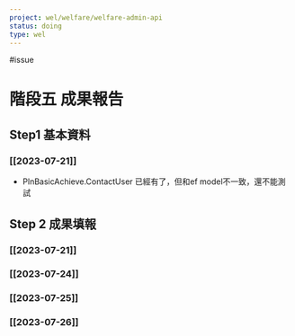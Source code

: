 ```yaml
---
project: wel/welfare/welfare-admin-api
status: doing
type: wel
---
```

#issue 

# 階段五 成果報告

## Step1 基本資料

### [[2023-07-21]]

- PlnBasicAchieve.ContactUser 已經有了，但和ef model不一致，還不能測試

## Step 2 成果填報

### [[2023-07-21]]

### [[2023-07-24]]

### [[2023-07-25]]

### [[2023-07-26]]